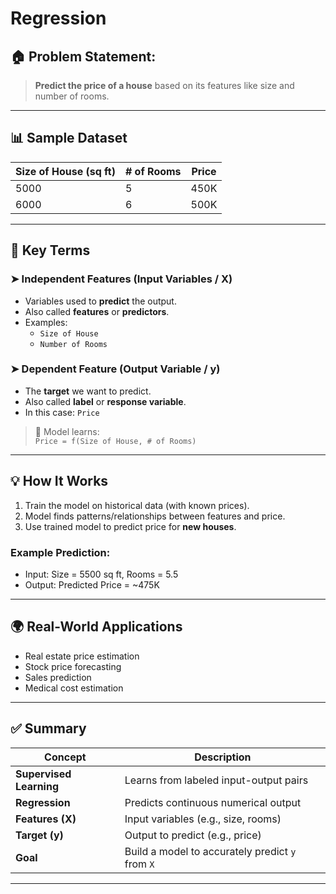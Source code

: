 # **Regression**

## 🏠 Problem Statement:

> **Predict the price of a house** based on its features like size and number of rooms.

---

## 📊 Sample Dataset

| Size of House (sq ft) | # of Rooms | Price |
| --------------------- | ---------- | ----- |
| 5000                  | 5          | 450K  |
| 6000                  | 6          | 500K  |

---

## 🧩 Key Terms

### ➤ Independent Features (Input Variables / X)

- Variables used to **predict** the output.
- Also called **features** or **predictors**.
- Examples:
  - `Size of House`
  - `Number of Rooms`

### ➤ Dependent Feature (Output Variable / y)

- The **target** we want to predict.
- Also called **label** or **response variable**.
- In this case: `Price`

> 🎯 Model learns:  
> `Price = f(Size of House, # of Rooms)`

---

## 💡 How It Works

1. Train the model on historical data (with known prices).
2. Model finds patterns/relationships between features and price.
3. Use trained model to predict price for **new houses**.

### Example Prediction:

- Input: Size = 5500 sq ft, Rooms = 5.5
- Output: Predicted Price = ~475K

---

## 🌍 Real-World Applications

- Real estate price estimation
- Stock price forecasting
- Sales prediction
- Medical cost estimation

---

## ✅ Summary

| Concept                 | Description                                      |
| ----------------------- | ------------------------------------------------ |
| **Supervised Learning** | Learns from labeled input-output pairs           |
| **Regression**          | Predicts continuous numerical output             |
| **Features (X)**        | Input variables (e.g., size, rooms)              |
| **Target (y)**          | Output to predict (e.g., price)                  |
| **Goal**                | Build a model to accurately predict `y` from `X` |

---
